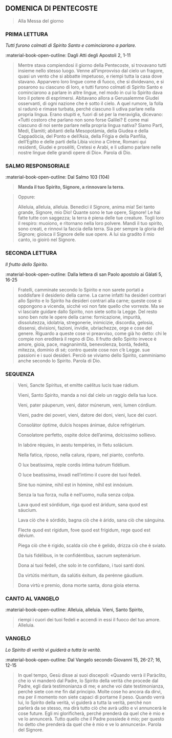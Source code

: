 ## DOMENICA DI PENTECOSTE
> 
> Alla Messa del giorno
> 
### PRIMA LETTURA
*Tutti furono colmati di Spirito Santo e cominciarono a parlare.*

:material-book-open-outline: Dagli Atti degli Apostoli
2, 1-11

> Mentre stava compiendosi il giorno della Pentecoste, si trovavano tutti insieme nello stesso luogo. Venne all’improvviso dal cielo un fragore, quasi un vento che si abbatte impetuoso, e riempì tutta la casa dove stavano. Apparvero loro lingue come di fuoco, che si dividevano, e si posarono su ciascuno di loro, e tutti furono colmati di Spirito Santo e cominciarono a parlare in altre lingue, nel modo in cui lo Spirito dava loro il potere di esprimersi. Abitavano allora a Gerusalemme Giudei osservanti, di ogni nazione che è sotto il cielo. A quel rumore, la folla si radunò e rimase turbata, perché ciascuno li udiva parlare nella propria lingua. Erano stupiti e, fuori di sé per la meraviglia, dicevano: «Tutti costoro che parlano non sono forse Galilei? E come mai ciascuno di noi sente parlare nella propria lingua nativa? Siamo Parti, Medi, Elamìti; abitanti della Mesopotàmia, della Giudea e della Cappadòcia, del Ponto e dell’Asia, della Frìgia e della Panfìlia, dell’Egitto e delle parti della Libia vicino a Cirène, Romani qui residenti, Giudei e prosèliti, Cretesi e Arabi, e li udiamo parlare nelle nostre lingue delle grandi opere di Dio». Parola di Dio.
> 
### SALMO RESPONSORIALE
:material-book-open-outline: Dal Salmo 103 (104)

>**Manda il tuo Spirito, Signore, a rinnovare la terra.**

> Oppure:
> 
> Alleluia, alleluia, alleluia.
> Benedici il Signore, anima mia!
> Sei tanto grande, Signore, mio Dio!
> Quante sono le tue opere, Signore!
> Le hai fatte tutte con saggezza;
> la terra è piena delle tue creature.
> Togli loro il respiro: muoiono,
> e ritornano nella loro polvere.
> Mandi il tuo spirito, sono creati,
> e rinnovi la faccia della terra.
> Sia per sempre la gloria del Signore;
> gioisca il Signore delle sue opere.
> A lui sia gradito il mio canto,
> io gioirò nel Signore.
> 
> 
### SECONDA LETTURA
*Il frutto dello Spirito.*

:material-book-open-outline: Dalla lettera di san Paolo apostolo ai Gàlati
5, 16-25

> Fratelli, camminate secondo lo Spirito e non sarete portati a soddisfare il desiderio della carne. La carne infatti ha desideri contrari allo Spirito e lo Spirito ha desideri contrari alla carne; queste cose si oppongono a vicenda, sicché voi non fate quello che vorreste. Ma se vi lasciate guidare dallo Spirito, non siete sotto la Legge. Del resto sono ben note le opere della carne: fornicazione, impurità, dissolutezza, idolatria, stregonerie, inimicizie, discordia, gelosia, dissensi, divisioni, fazioni, invidie, ubriachezze, orge e cose del genere. Riguardo a queste cose vi preavviso, come già ho detto: chi le compie non erediterà il regno di Dio. Il frutto dello Spirito invece è amore, gioia, pace, magnanimità, benevolenza, bontà, fedeltà, mitezza, dominio di sé; contro queste cose non c’è Legge. sue passioni e i suoi desideri. Perciò se viviamo dello Spirito, camminiamo anche secondo lo Spirito. Parola di Dio.
> 
### SEQUENZA
> Veni, Sancte Spíritus,
> et emítte caélitus
> lucis tuae rádium.
> 
> Vieni, Santo Spirito,
> manda a noi dal cielo
> un raggio della tua luce.
> 
> Veni, pater páuperum,
> veni, dator múnerum,
> veni, lumen córdium.
> 
> Vieni, padre dei poveri,
> vieni, datore dei doni,
> vieni, luce dei cuori.
> 
> Consolátor óptime,
> dulcis hospes ánimae,
> dulce refrigérium.
> 
> Consolatore perfetto,
> ospite dolce dell’anima,
> dolcissimo sollievo.
> 
> In labóre réquies,
> in aestu tempéries,
> in fletu solácium.
> 
> Nella fatica, riposo,
> nella calura, riparo,
> nel pianto, conforto.
> 
> O lux beatíssima,
> reple cordis íntima
> tuórum fidélium.
> 
> O luce beatissima,
> invadi nell’intimo
> il cuore dei tuoi fedeli.
> 
> Sine tuo númine,
> nihil est in hómine,
> nihil est innóxium.
> 
> Senza la tua forza,
> nulla è nell’uomo,
> nulla senza colpa.
> 
> Lava quod est sórdidum,
> riga quod est áridum,
> sana quod est sáucium.
> 
> Lava ciò che è sórdido,
> bagna ciò che è árido,
> sana ciò che sánguina.
> 
> Flecte quod est rígidum,
> fove quod est frígidum,
> rege quod est dévium.
> 
> Piega ciò che è rigido,
> scalda ciò che è gelido,
> drizza ciò che è sviato.
> 
> Da tuis fidélibus,
> in te confidéntibus,
> sacrum septenárium.
> 
> Dona ai tuoi fedeli,
> che solo in te confidano,
> i tuoi santi doni.
> 
> Da virtútis méritum,
> da salútis éxitum,
> da perénne gáudium.
> 
> Dona virtù e premio,
> dona morte santa,
> dona gioia eterna.
> 
### CANTO AL VANGELO
:material-book-open-outline: Alleluia, alleluia.
Vieni, Santo Spirito,
> riempi i cuori dei tuoi fedeli
> e accendi in essi il fuoco del tuo amore.
> Alleluia.
> 
### VANGELO
*Lo Spirito di verità vi guiderà a tutta la verità.*

:material-book-open-outline: Dal Vangelo secondo Giovanni
15, 26-27; 16, 12-15

> In quel tempo, Gesù disse ai suoi discepoli: «Quando verrà il Paràclito, che io vi manderò dal Padre, lo Spirito della verità che procede dal Padre, egli darà testimonianza di me; e anche voi date testimonianza, perché siete con me fin dal principio. Molte cose ho ancora da dirvi, ma per il momento non siete capaci di portarne il peso. Quando verrà lui, lo Spirito della verità, vi guiderà a tutta la verità, perché non parlerà da se stesso, ma dirà tutto ciò che avrà udito e vi annuncerà le cose future. Egli mi glorificherà, perché prenderà da quel che è mio e ve lo annuncerà. Tutto quello che il Padre possiede è mio; per questo ho detto che prenderà da quel che è mio e ve lo annuncerà». Parola del Signore.